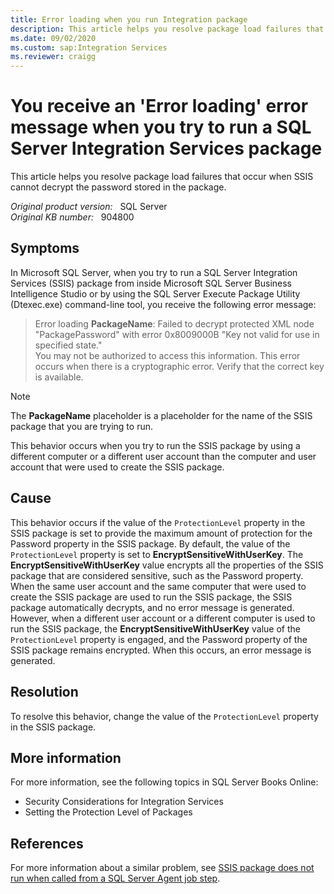 ```yaml
---
title: Error loading when you run Integration package
description: This article helps you resolve package load failures that occur when SSIS cannot decrypt the password stored in the package.
ms.date: 09/02/2020
ms.custom: sap:Integration Services
ms.reviewer: craigg
---
```

# You receive an 'Error loading' error message when you try to run a SQL Server Integration Services package

This article helps you resolve package load failures that occur when SSIS cannot decrypt the password stored in the package.

_Original product version:_ &nbsp; SQL Server  
_Original KB number:_ &nbsp; 904800

## Symptoms

In Microsoft SQL Server, when you try to run a SQL Server Integration Services (SSIS) package from inside Microsoft SQL Server Business Intelligence Studio or by using the SQL Server Execute Package Utility (Dtexec.exe) command-line tool, you receive the following error message:

> Error loading **PackageName**: Failed to decrypt protected XML node "PackagePassword" with error 0x8009000B "Key not valid for use in specified state."  
You may not be authorized to access this information. This error occurs when there is a cryptographic error. Verify that the correct key is available.

> [!NOTE]
> The **PackageName** placeholder is a placeholder for the name of the SSIS package that you are trying to run.

This behavior occurs when you try to run the SSIS package by using a different computer or a different user account than the computer and user account that were used to create the SSIS package.

## Cause

This behavior occurs if the value of the `ProtectionLevel` property in the SSIS package is set to provide the maximum amount of protection for the Password property in the SSIS package. By default, the value of the `ProtectionLevel` property is set to **EncryptSensitiveWithUserKey**. The **EncryptSensitiveWithUserKey** value encrypts all the properties of the SSIS package that are considered sensitive, such as the Password property. When the same user account and the same computer that were used to create the SSIS package are used to run the SSIS package, the SSIS package automatically decrypts, and no error message is generated. However, when a different user account or a different computer is used to run the SSIS package, the **EncryptSensitiveWithUserKey** value of the `ProtectionLevel` property is engaged, and the Password property of the SSIS package remains encrypted. When this occurs, an error message is generated.

## Resolution

To resolve this behavior, change the value of the `ProtectionLevel` property in the SSIS package.

## More information

For more information, see the following topics in SQL Server Books Online:

- Security Considerations for Integration Services
- Setting the Protection Level of Packages

## References

For more information about a similar problem, see [SSIS package does not run when called from a SQL Server Agent job step](https://support.microsoft.com/help/918760).
